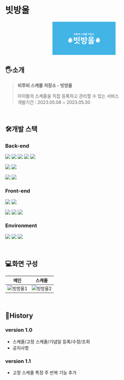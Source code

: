 # 빗방울
<div align="center">
<img width="40%" src="https://github.com/sojung32/beatbangul/blob/main/FE/public/beatbangul_banner.png"/>
</div>

## 🖐️소개
> **비투비 스케줄 저장소 - 빗방울**
>   
> 아이돌의 스케줄을 직접 등록하고 관리할 수 있는 서비스  
> 개발기간 : 2023.05.08 ~ 2023.05.30

<br/>

## 🛠️개발 스택
### Back-end
<img src="https://img.shields.io/badge/java-007396?style=for-the-badge&logo=JAVA&logoColor=white"> <img src="https://img.shields.io/badge/spring%20boot-6DB33F?style=for-the-badge&logo=springboot&logoColor=white">
<img src="https://img.shields.io/badge/spring%20security-6DB33F?style=for-the-badge&logo=springSecurity&logoColor=white">
<img src="https://img.shields.io/badge/gradle-02303A?style=for-the-badge&logo=gradle&logoColor=white">
<img src="https://img.shields.io/badge/mybatis-000000?style=for-the-badge&logo=mybatis&logoColor=white">

<img src="https://img.shields.io/badge/swagger-85EA2D?style=for-the-badge&logo=swagger&logoColor=black"> <img src="https://img.shields.io/badge/json%20web%20tokens-000000?style=for-the-badge&logo=jsonWebTokens&logoColor=white">

<img src="https://img.shields.io/badge/mariaDB-003545?style=for-the-badge&logo=mariaDB&logoColor=white"> <img src="https://img.shields.io/badge/amazonaws-232F3E?style=for-the-badge&logo=amazonaws&logoColor=white">

### Front-end
<img src="https://img.shields.io/badge/react-61DAFB?style=for-the-badge&logo=react&logoColor=black"> <img src="https://img.shields.io/badge/javascript-F7DF1E?style=for-the-badge&logo=javaScript&logoColor=black">

<img src="https://img.shields.io/badge/antDesign-0170FE?style=for-the-badge&logo=antDesign&logoColor=white"> <img src="https://img.shields.io/badge/css3-1572B6?style=for-the-badge&logo=css3&logoColor=white">
<img src="https://img.shields.io/badge/sass-CC6699?style=for-the-badge&logo=sass&logoColor=white">

### Environment
<img src="https://img.shields.io/badge/github-181717?style=for-the-badge&logo=github&logoColor=white"> <img src="https://img.shields.io/badge/intellij%20idea-000000?style=for-the-badge&logo=intellijidea&logoColor=white">
<img src="https://img.shields.io/badge/visual%20studio%20code-007ACC?style=for-the-badge&logo=visualStudioCode&logoColor=white">

<br/>

## 💻화면 구성
|메인|스케줄|
|:--:|:--:|
|![빗방울1](https://github.com/sojung32/beatbangul/assets/56745491/118736e1-3932-4e83-b567-1a2266eeaaaa)|![빗방울2](https://github.com/sojung32/beatbangul/assets/56745491/dce4ae1c-85a3-48c2-a1fe-8410db392a3d)|

<br/>

## 👻History
### version 1.0
* 스케줄/고정 스케줄/기념일 등록/수정/조회
* 공지사항

### version 1.1
* 고정 스케줄 특정 주 반복 기능 추가
